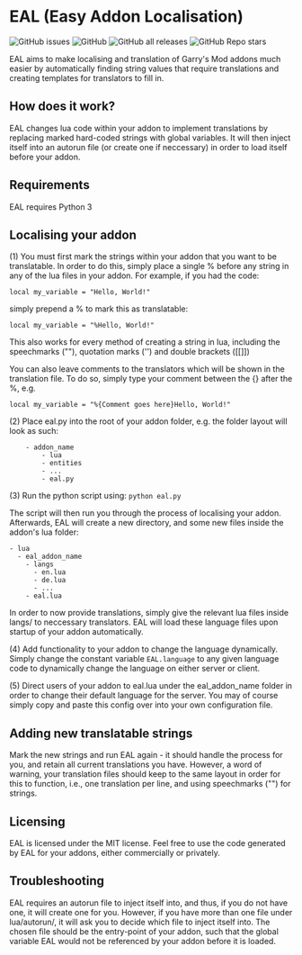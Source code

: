 # EAL (Easy Addon Localisation)

![GitHub issues](https://img.shields.io/github/issues/DevonDF/EAL-Easy-Addon-Localisation)
![GitHub](https://img.shields.io/github/license/DevonDF/EAL-Easy-Addon-Localisation)
![GitHub all releases](https://img.shields.io/github/downloads/DevonDF/EAL-Easy-Addon-Localisation/total)
![GitHub Repo stars](https://img.shields.io/github/stars/DevonDF/EAL-Easy-Addon-Localisation)



EAL aims to make localising and translation of Garry's Mod addons much easier by
automatically finding string values that require translations and creating
templates for translators to fill in.

## How does it work?

EAL changes lua code within your addon to implement translations by replacing 
marked hard-coded strings with global variables. It will then inject itself into an autorun file
(or create one if neccessary) in order to load itself before your addon.

## Requirements

EAL requires Python 3

## Localising your addon

(1) You must first mark the strings within your addon that you want to be translatable. In order to do this, simply place a single % before any string in any of the lua files in your addon. For example, if you had the code:

``local my_variable = "Hello, World!"``

simply prepend a % to mark this as translatable:

``local my_variable = "%Hello, World!"``

This also works for every method of creating a string in lua, including the speechmarks (""), quotation marks ('') and double brackets ([[]])

You can also leave comments to the translators which will be shown in the translation file. To do so, simply type your comment between the {} after the %, e.g.

``local my_variable = "%{Comment goes here}Hello, World!"``


(2) Place eal.py into the root of your addon folder,
e.g. the folder layout will look as such:

        - addon_name
            - lua
            - entities
            - ...
            - eal.py

(3) Run the python script using: ``python eal.py``

The script will then run you through the process of localising your addon. Afterwards, EAL will create a new directory, and some new files inside the addon's lua folder:

    - lua
      - eal_addon_name
        - langs
          - en.lua
          - de.lua
          - ...
        - eal.lua

In order to now provide translations, simply give the relevant lua files inside langs/ to neccessary translators. EAL will load these language files upon startup of your addon automatically.

(4) Add functionality to your addon to change the language dynamically. Simply change the constant variable ``EAL.language`` to any given language code to dynamically change the language on either server or client.

(5) Direct users of your addon to eal.lua under the eal_addon_name folder in order to change their default language for the server. You may of course simply copy and paste this config over into your own configuration file.


## Adding new translatable strings

Mark the new strings and run EAL again - it should handle the process for you, and retain all current translations you have. However, a word of warning, your translation files should keep to the same layout in order for this to function, i.e., one translation per line, and using speechmarks ("") for strings.

## Licensing

EAL is licensed under the MIT license. Feel free to use the code generated by EAL for your addons, either commercially or privately.

## Troubleshooting

EAL requires an autorun file to inject itself into, and thus, if you do not have one, it will create one for you. However, if you have more than one file under lua/autorun/, it will ask you to decide which file to inject itself into. The chosen file should be the entry-point of your addon, such that the global variable EAL would not be referenced by your addon before it is loaded.


